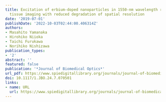 ```yaml
---
title: Excitation of erbium-doped nanoparticles in 1550-nm wavelength region for deep
  tissue imaging with reduced degradation of spatial resolution
date: '2019-07-01'
publishDate: '2022-10-03T02:44:00.406314Z'
authors:
- Masahito Yamanaka
- Hirohiko Niioka
- Taichi Furukawa
- Norihiko Nishizawa
publication_types:
- '2'
abstract: ''
featured: false
publication: '*Journal of Biomedical Optics*'
url_pdf: https://www.spiedigitallibrary.org/journals/journal-of-biomedical-optics/volume-24/issue-07/070501/Excitation-of-erbium-doped-nanoparticles-in-1550-nm-wavelength-region/10.1117/1.JBO.24.7.070501.full
doi: 10.1117/1.JBO.24.7.070501
links:
- name: URL
  url: https://www.spiedigitallibrary.org/journals/journal-of-biomedical-optics/volume-24/issue-07/070501/Excitation-of-erbium-doped-nanoparticles-in-1550-nm-wavelength-region/10.1117/1.JBO.24.7.070501.full
---
```


